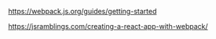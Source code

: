 

https://webpack.js.org/guides/getting-started

https://jsramblings.com/creating-a-react-app-with-webpack/


